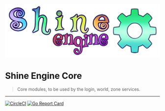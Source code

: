 ![](shine.png)
# Shine Engine Core

> Core modules, to be used by the login, world, zone services. 
---
[![CircleCI](https://circleci.com/gh/shine-o/shine.engine.core/tree/master.svg?style=shield)](https://circleci.com/gh/shine-o/shine.engine.networking/tree/master.svg?style=shield)
[![Go Report Card](https://goreportcard.com/badge/github.com/shine-o/shine.engine.core)](https://goreportcard.com/report/github.com/shine-o/shine.engine.core)
